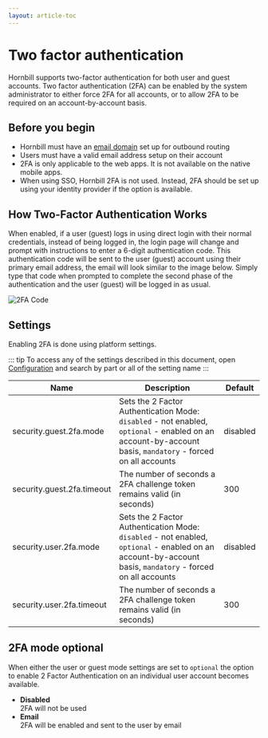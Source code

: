 ```yaml
---
layout: article-toc
---
```

# Two factor authentication

Hornbill supports two-factor authentication for both user and guest accounts. Two factor authentication (2FA) can be enabled by the system administrator to either force 2FA for all accounts, or to allow 2FA to be required on an account-by-account basis.

## Before you begin
* Hornbill must have an [email domain](/esp-config/email/adding-an-email-domain#creating-an-email-domain) set up for outbound routing
* Users must have a valid email address setup on their account
* 2FA is only applicable to the web apps.  It is not available on the native mobile apps.
* When using SSO, Hornbill 2FA is not used. Instead, 2FA should be set up using your identity provider if the option is available.

## How Two-Factor Authentication Works
When enabled, if a user (guest) logs in using direct login with their normal credentials, instead of being logged in, the login page will change and prompt with instructions to enter a 6-digit authentication code. This authentication code will be sent to the user (guest) account using their primary email address, the email will look similar to the image below. Simply type that code when prompted to complete the second phase of the authentication and the user (guest) will be logged in as usual.

![2FA Code](/_books/esp-config/security/images/2fa.png)

## Settings
Enabling 2FA is done using platform settings.  

::: tip
To access any of the settings described in this document, open [Configuration](/esp-config/getting-started/using-configuration) and search by part or all of the setting name 
:::

|Name|Description|Default|
|-|-|-|
|security.guest.2fa.mode|Sets the 2 Factor Authentication Mode: `disabled` - not enabled, `optional` - enabled on an account-by-account basis, `mandatory` - forced on all accounts|disabled|
|security.guest.2fa.timeout|The number of seconds a 2FA challenge token remains valid (in seconds)|300|
|security.user.2fa.mode|Sets the 2 Factor Authentication Mode: `disabled` - not enabled, `optional` - enabled on an account-by-account basis, `mandatory` - forced on all accounts|disabled|
|security.user.2fa.timeout|The number of seconds a 2FA challenge token remains valid (in seconds)|300|


## 2FA mode optional
When either the user or guest mode settings are set to `optional` the option to enable 2 Factor Authentication on an individual user account becomes available.
* **Disabled**<br>2FA will not be used
* **Email**<br>2FA will be enabled and sent to the user by email
